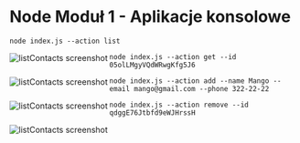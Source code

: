 # Node Moduł 1 - Aplikacje konsolowe

```
node index.js --action list
```
<img align="left" alt="listContacts screenshot" src="https://raw.githubusercontent.com/brzozanet/goit-node-hw-01/main/img/goit-node-hw-01-1-list.png" />


```
node index.js --action get --id 05olLMgyVQdWRwgKfg5J6
```
<img align="left" alt="listContacts screenshot" src="https://raw.githubusercontent.com/brzozanet/goit-node-hw-01/main/img/goit-node-hw-01-2-get.png" />


```
node index.js --action add --name Mango --email mango@gmail.com --phone 322-22-22
```
<img align="left" alt="listContacts screenshot" src="https://raw.githubusercontent.com/brzozanet/goit-node-hw-01/main/img/goit-node-hw-01-3-add.png" />


```
node index.js --action remove --id qdggE76Jtbfd9eWJHrssH
```
<img align="left" alt="listContacts screenshot" src="https://raw.githubusercontent.com/brzozanet/goit-node-hw-01/main/img/goit-node-hw-01-4-remove.png" />
